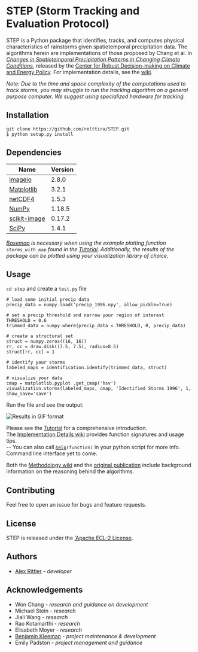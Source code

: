 # STEP (Storm Tracking and Evaluation Protocol)

STEP is a Python package that identifies, tracks, and computes physical characteristics of rainstorms given spatiotemporal precipitation data. The algorithms herein are implementations of those proposed by Chang et al. in [*Changes in Spatiotemporal Precipitation Patterns in Changing Climate Conditions*](https://urldefense.com/v3/__https://journals.ametsoc.org/jcli/article/29/23/8355/107053/Changes-in-Spatiotemporal-Precipitation-Patterns__;!!BpyFHLRN4TMTrA!pDQlI5PtSdlmGugrUrLfyhk163aw66BzNFC2B4Ny2YIHirC5gQ1nDIwJPW3kMBbp8wE$), released by the [Center for Robust Decision-making on Climate and Energy Policy](https://www.rdcep.org). For implementation details, see the [wiki](https://github.com/bkleeman/STEP-suggestions/wiki).

*Note: Due to the time and space complexity of the computations used to track storms, you may struggle to run the tracking algorithm on a general purpose computer. We suggest using specialized hardware for tracking.*

## Installation

`git clone https://github.com/relttira/STEP.git`  
`$ python setup.py install`


<!--- To install STEP, use the package manager [pip](https://pip.pypa.io/en/stable/). --->

## Dependencies
|Name|Version|
|--|--|
|[imageio](https://imageio.readthedocs.io/en/stable/installation.html)|2.8.0|
|[Matplotlib](https://matplotlib.org/3.2.2/users/installing.html)|3.2.1|
|[netCDF4](https://unidata.github.io/netcdf4-python/netCDF4/index.html)|1.5.3|
|[NumPy](https://numpy.org/install/)|1.18.5|
|[scikit-image](https://scikit-image.org/docs/dev/install.html)|0.17.2|
|[SciPy](https://www.scipy.org/install.html)|1.4.1|

 *[Basemap](https://matplotlib.org/basemap/users/installing.html) is necessary when using the example plotting function `storms_with_map` found in the [Tutorial](https://github.com/relttira/STEP/wiki/Tutorial). Additionally, the results of the package can be plotted using your visualization library of choice.*
## Usage
`cd step` and create a `test.py` file
```
# load some initial precip data 
precip_data = numpy.load('precip_1996.npy', allow_pickle=True)

# set a precip threshold and narrow your region of interest
THRESHOLD = 0.6 
trimmed_data = numpy.where(precip_data < THRESHOLD, 0, precip_data)

# create a structural set 
struct = numpy.zeros((16, 16))
rr, cc = draw.disk((7.5, 7.5), radius=8.5)
struct[rr, cc] = 1

# identify your storms
labeled_maps = identification.identify(trimmed_data, struct)

# visualize your data
cmap = matplotlib.pyplot .get_cmap('hsv')
visualization.storms(labeled_maps, cmap, 'Identified Storms 1996', 1, show_save='save')
```

Run the file and see the output:

![Results in GIF format](https://media.giphy.com/media/fuKHtjrF4btvIjxMKp/giphy.gif)

Please see the [Tutorial](https://github.com/relttira/STEP/wiki/Tutorial) for a comprehensive introduction.  
The [Implementation Details wiki](https://github.com/relttira/wiki/Implementation-Details) provides function signatures and usage tips.  
-- You can also call [`help`](https://docs.python.org/3/library/functions.html#help)`(function)` in your python script for more info. Command line interface yet to come.

Both the [Methodology wiki](https://github.com/relttira/STEP/wiki/Methodology) and the [original publication](https://geosci.uchicago.edu/~moyer/MoyerWebsite/Publications/Papers/Changes_Spatio-temporal_Precipitation_patterns.pdf) include background information on the reasoning behind the algorithms.

## Contributing
Feel free to open an issue for bugs and feature requests.

## License
STEP is released under the ['Apache ECL-2 License]().

## Authors
* [Alex Rittler](https://www.linkedin.com/in/arittler) - *developer*

## Acknowledgements
* Won Chang - *research and guidance on development*
* Michael Stein - *research*
* Jiali Wang - *research*
* Rao Kotamarthi - *research*
* Elisabeth Moyer - *research*
* [Benjamin Kleeman](https://github.com/bkleeman) - *project maintenance & development*
* Emily Padston - *project management and guidance*
